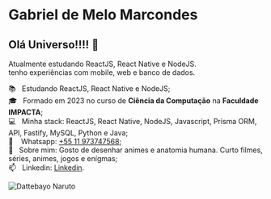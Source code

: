 # Gabriel de Melo Marcondes

## Olá Universo!!!! 👋
Atualmente estudando ReactJS, React Native e NodeJS.
<br>tenho experiências com mobile, web e banco de dados.

📚 &nbsp; Estudando ReactJS, React Native e NodeJS;
<br/> 🎓 &nbsp; Formado em 2023 no curso de **Ciência da Computação** na **Faculdade IMPACTA**;
<br/> 💻 &nbsp; Minha stack: ReactJS, React Native, NodeJS, Javascript, Prisma ORM, API, Fastify, MySQL, Python e Java;
<br/> 📱 &nbsp;&nbsp; Whatsapp: [+55 11 973747568](https://wa.me/55011973747568);
<br/> 💬 &nbsp; Sobre mim: Gosto de desenhar animes e anatomia humana. Curto filmes, séries, animes, jogos e enígmas;
<br/> 📫 &nbsp; Linkedin: [Linkedin](https://www.linkedin.com/in/gabriel-de-melo-marcondes/).

![Dattebayo Naruto](https://i.pinimg.com/originals/ad/99/7e/ad997e64d46819bf9b5497de6a519c9c.gif)
